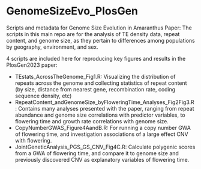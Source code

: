 # GenomeSizeEvo_PlosGen
Scripts and metadata for Genome Size Evolution in Amaranthus Paper:
The scripts in this main repo are for the analysis of TE density data, repeat content, and genome size, as they pertain to differences among populations by geography, environment, and sex.

4 scripts are included here for reproducing key figures and results in the PlosGen2023 paper:
- TEstats_AcrossTheGenome_Fig1.R: Visualizing the distribution of repeats across the genome and collecting statistics of repeat content (by size, distance from nearest gene, recombination rate, coding sequence density, etc)
- RepeatContent_andGenomeSize_byFloweringTime_Analyses_Fig2Fig3.R: Contains many analyses presented with the paper, ranging from repeat abundance and genome size correlations with predictor variables, to flowering time and growth rate correlations with genome size.
- CopyNumberGWAS_Figure4AandB.R: For running a copy number GWA of flowering time, and investigation associations of a large effect CNV with flowering.
- JointGeneticAnalysis_PGS_GS_CNV_Fig4C.R: Calculate polygenic scores from a GWA of flowering time, and compare it to genome size and previously discovered CNV as explanatory variables of flowering time.
